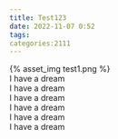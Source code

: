 ```yaml
---
title: Test123
date: 2022-11-07 0:52
tags:
categories:2111
---
```

{% asset_img test1.png  %}\
I have a dream\
I have a dream\
I have a dream\
I have a dream\
I have a dream\
I have a dream




